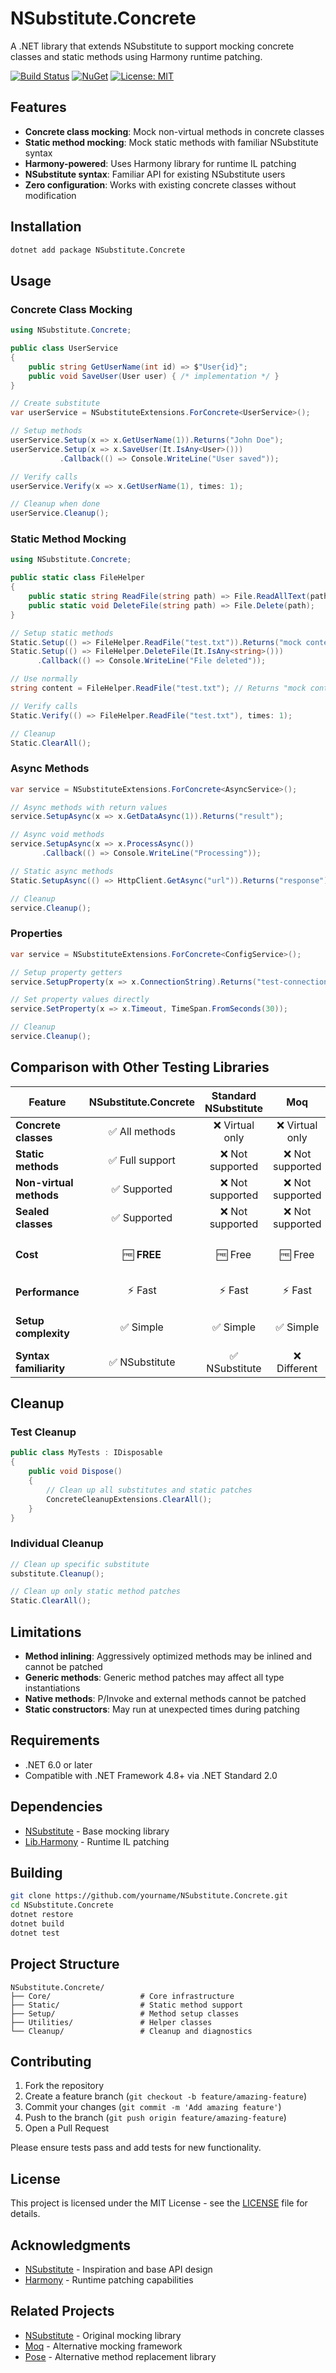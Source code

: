# NSubstitute.Concrete

A .NET library that extends NSubstitute to support mocking concrete classes and static methods using Harmony runtime patching.

[![Build Status](https://github.com/jayarrowz/NSubstituteConcrete/workflows/CI/badge.svg)](https://github.com/jayarrowz/NSubstituteConcrete/actions)
[![NuGet](https://img.shields.io/nuget/v/NSubstituteConcrete.svg)](https://www.nuget.org/packages/NSubstituteConcrete)
[![License: MIT](https://img.shields.io/badge/License-MIT-yellow.svg)](https://opensource.org/licenses/MIT)

## Features

- **Concrete class mocking**: Mock non-virtual methods in concrete classes
- **Static method mocking**: Mock static methods with familiar NSubstitute syntax
- **Harmony-powered**: Uses Harmony library for runtime IL patching
- **NSubstitute syntax**: Familiar API for existing NSubstitute users
- **Zero configuration**: Works with existing concrete classes without modification

## Installation

```bash
dotnet add package NSubstitute.Concrete
```

## Usage

### Concrete Class Mocking

```csharp
using NSubstitute.Concrete;

public class UserService
{
    public string GetUserName(int id) => $"User{id}";
    public void SaveUser(User user) { /* implementation */ }
}

// Create substitute
var userService = NSubstituteExtensions.ForConcrete<UserService>();

// Setup methods
userService.Setup(x => x.GetUserName(1)).Returns("John Doe");
userService.Setup(x => x.SaveUser(It.IsAny<User>()))
           .Callback(() => Console.WriteLine("User saved"));

// Verify calls
userService.Verify(x => x.GetUserName(1), times: 1);

// Cleanup when done
userService.Cleanup();
```

### Static Method Mocking

```csharp
using NSubstitute.Concrete;

public static class FileHelper
{
    public static string ReadFile(string path) => File.ReadAllText(path);
    public static void DeleteFile(string path) => File.Delete(path);
}

// Setup static methods
Static.Setup(() => FileHelper.ReadFile("test.txt")).Returns("mock content");
Static.Setup(() => FileHelper.DeleteFile(It.IsAny<string>()))
      .Callback(() => Console.WriteLine("File deleted"));

// Use normally
string content = FileHelper.ReadFile("test.txt"); // Returns "mock content"

// Verify calls
Static.Verify(() => FileHelper.ReadFile("test.txt"), times: 1);

// Cleanup
Static.ClearAll();
```

### Async Methods

```csharp
var service = NSubstituteExtensions.ForConcrete<AsyncService>();

// Async methods with return values
service.SetupAsync(x => x.GetDataAsync(1)).Returns("result");

// Async void methods  
service.SetupAsync(x => x.ProcessAsync())
       .Callback(() => Console.WriteLine("Processing"));

// Static async methods
Static.SetupAsync(() => HttpClient.GetAsync("url")).Returns("response");

// Cleanup
service.Cleanup();
```

### Properties

```csharp
var service = NSubstituteExtensions.ForConcrete<ConfigService>();

// Setup property getters
service.SetupProperty(x => x.ConnectionString).Returns("test-connection");

// Set property values directly
service.SetProperty(x => x.Timeout, TimeSpan.FromSeconds(30));

// Cleanup
service.Cleanup();
```

## Comparison with Other Testing Libraries

| Feature | NSubstitute.Concrete | Standard NSubstitute | Moq | TypeMock Isolator | Microsoft Fakes |
|---------|:-------------------:|:-------------------:|:---:|:----------------:|:---------------:|
| **Concrete classes** | ✅ All methods | ❌ Virtual only | ❌ Virtual only | ✅ All methods | ✅ All methods |
| **Static methods** | ✅ Full support | ❌ Not supported | ❌ Not supported | ✅ Full support | ✅ Full support |
| **Non-virtual methods** | ✅ Supported | ❌ Not supported | ❌ Not supported | ✅ Supported | ✅ Supported |
| **Sealed classes** | ✅ Supported | ❌ Not supported | ❌ Not supported | ✅ Supported | ✅ Supported |
| **Cost** | 🆓 **FREE** | 🆓 Free | 🆓 Free | 💰 ~$1,000+/license | 💰 VS Enterprise required |
| **Performance** | ⚡ Fast | ⚡ Fast | ⚡ Fast | ⚠️ Slower (profiler) | ⚠️ Slower (shims) |
| **Setup complexity** | ✅ Simple | ✅ Simple | ✅ Simple | ⚠️ Complex setup | ⚠️ Complex setup |
| **Syntax familiarity** | ✅ NSubstitute | ✅ NSubstitute | ❌ Different | ❌ Different | ❌ Different |

## Cleanup

### Test Cleanup
```csharp
public class MyTests : IDisposable
{
    public void Dispose()
    {
        // Clean up all substitutes and static patches
        ConcreteCleanupExtensions.ClearAll();
    }
}
```

### Individual Cleanup
```csharp
// Clean up specific substitute
substitute.Cleanup();

// Clean up only static method patches
Static.ClearAll();
```

## Limitations

- **Method inlining**: Aggressively optimized methods may be inlined and cannot be patched
- **Generic methods**: Generic method patches may affect all type instantiations
- **Native methods**: P/Invoke and external methods cannot be patched
- **Static constructors**: May run at unexpected times during patching

## Requirements

- .NET 6.0 or later
- Compatible with .NET Framework 4.8+ via .NET Standard 2.0

## Dependencies

- [NSubstitute](https://github.com/nsubstitute/NSubstitute) - Base mocking library
- [Lib.Harmony](https://github.com/pardeike/Harmony) - Runtime IL patching

## Building

```bash
git clone https://github.com/yourname/NSubstitute.Concrete.git
cd NSubstitute.Concrete
dotnet restore
dotnet build
dotnet test
```

## Project Structure

```
NSubstitute.Concrete/
├── Core/                    # Core infrastructure
├── Static/                  # Static method support  
├── Setup/                   # Method setup classes
├── Utilities/               # Helper classes
└── Cleanup/                 # Cleanup and diagnostics
```

## Contributing

1. Fork the repository
2. Create a feature branch (`git checkout -b feature/amazing-feature`)
3. Commit your changes (`git commit -m 'Add amazing feature'`)
4. Push to the branch (`git push origin feature/amazing-feature`)
5. Open a Pull Request

Please ensure tests pass and add tests for new functionality.

## License

This project is licensed under the MIT License - see the [LICENSE](LICENSE) file for details.

## Acknowledgments

- [NSubstitute](https://nsubstitute.github.io/) - Inspiration and base API design
- [Harmony](https://github.com/pardeike/Harmony) - Runtime patching capabilities

## Related Projects

- [NSubstitute](https://github.com/nsubstitute/NSubstitute) - Original mocking library
- [Moq](https://github.com/moq/moq4) - Alternative mocking framework
- [Pose](https://github.com/tonerdo/pose) - Alternative method replacement library
